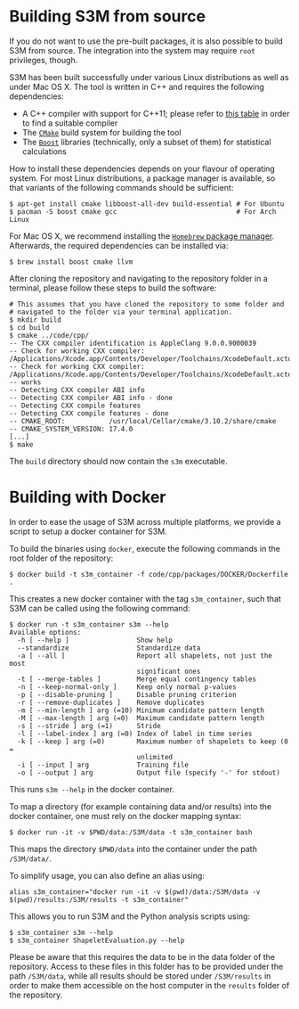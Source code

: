 # Building S3M from source

If you do not want to use the pre-built packages, it is also possible
to build S3M from source. The integration into the system may require
`root` privileges, though.

S3M has been built successfully under various Linux distributions as
well as under Mac OS X. The tool is written in C++ and requires the
following dependencies:

* A C++ compiler with support for C++11; please refer to [this table](https://en.cppreference.com/w/cpp/compiler_support)
  in order to find a suitable compiler
* The [`CMake`](https://cmake.org) build system for building the tool
* The [`Boost`](http://www.boost.org) libraries&nbsp;(technically, only a subset
  of them) for statistical calculations

How to install these dependencies depends on your flavour of operating system.
For most Linux distributions, a package manager is available, so that variants
of the following commands should be sufficient:

    $ apt-get install cmake libboost-all-dev build-essential # For Ubuntu
    $ pacman -S boost cmake gcc                              # For Arch Linux

For Mac OS X, we recommend installing the [`Homebrew` package manager](https://brew.sh). Afterwards,
the required dependencies can be installed via:

    $ brew install boost cmake llvm

After cloning the repository and navigating to the repository folder in
a terminal, please follow these steps to build the software:

    # This assumes that you have cloned the repository to some folder and
    # navigated to the folder via your terminal application.
    $ mkdir build
    $ cd build
    $ cmake ../code/cpp/
    -- The CXX compiler identification is AppleClang 9.0.0.9000039
    -- Check for working CXX compiler: /Applications/Xcode.app/Contents/Developer/Toolchains/XcodeDefault.xctoolchain/usr/bin/c++
    -- Check for working CXX compiler: /Applications/Xcode.app/Contents/Developer/Toolchains/XcodeDefault.xctoolchain/usr/bin/c++ -- works
    -- Detecting CXX compiler ABI info
    -- Detecting CXX compiler ABI info - done
    -- Detecting CXX compile features
    -- Detecting CXX compile features - done
    -- CMAKE_ROOT:           /usr/local/Cellar/cmake/3.10.2/share/cmake
    -- CMAKE_SYSTEM_VERSION: 17.4.0
    [...]
    $ make

The `build` directory should now contain the `s3m` executable.

# Building with Docker

In order to ease the usage of S3M across multiple platforms, we provide
a script to setup a docker container for S3M.

To build the binaries using `docker`, execute the following commands in
the root folder of the repository:

    $ docker build -t s3m_container -f code/cpp/packages/DOCKER/Dockerfile .

This creates a new docker container with the tag `s3m_container`, such
that S3M can be called using the following command:

    $ docker run -t s3m_container s3m --help
    Available options:
      -h [ --help ]                 Show help
      --standardize                 Standardize data
      -a [ --all ]                  Report all shapelets, not just the most
                                    significant ones
      -t [ --merge-tables ]         Merge equal contingency tables
      -n [ --keep-normal-only ]     Keep only normal p-values
      -p [ --disable-pruning ]      Disable pruning criterion
      -r [ --remove-duplicates ]    Remove duplicates
      -m [ --min-length ] arg (=10) Minimum candidate pattern length
      -M [ --max-length ] arg (=0)  Maximum candidate pattern length
      -s [ --stride ] arg (=1)      Stride
      -l [ --label-index ] arg (=0) Index of label in time series
      -k [ --keep ] arg (=0)        Maximum number of shapelets to keep (0 =
                                    unlimited
      -i [ --input ] arg            Training file
      -o [ --output ] arg           Output file (specify '-' for stdout)

This runs `s3m --help` in the docker container.

To map a directory&nbsp;(for example containing data and/or results)
into the docker container, one must rely on the docker mapping syntax:

    $ docker run -it -v $PWD/data:/S3M/data -t s3m_container bash
    
This maps the directory `$PWD/data` into the container under the path `/S3M/data/`.

To simplify usage, you can also define an alias using:

    alias s3m_container="docker run -it -v $(pwd)/data:/S3M/data -v $(pwd)/results:/S3M/results -t s3m_container"

This allows you to run S3M and the Python analysis scripts using:

    $ s3m_container s3m --help
    $ s3m_container ShapeletEvaluation.py --help 

Please be aware that this requires the data to be in the data folder of
the repository. Access to these files in this folder has to be provided
under the path `/S3M/data`, while all results should be stored under
`/S3M/results` in order to make them accessible on the host computer
in the `results` folder of the repository.
